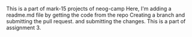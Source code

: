 This is a part of mark-15 projects of neog-camp
Here, I'm adding a readme.md file by getting the code from the repo
Creating a branch and submitting the pull request.
and submitting the changes.
This is a part of assignment 3.
